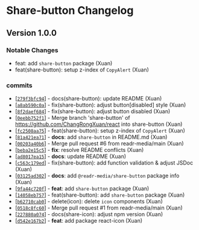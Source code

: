 # Share-button Changelog

## Version 1.0.0

### Notable Changes

- feat: add `share-button` package (Xuan)
- feat(share-button): setup z-index of `CopyAlert` (Xuan)

### commits

- \[[`279f3bfc94`](https://github.com/readr-media/share-button/commit/279f3bfc94)] - docs(share-button): update README (Xuan)
- \[[`a8ab590c0a`](https://github.com/readr-media/share-button/commit/a8ab590c0a)] - fix(share-button): adjust button\[disabled] style (Xuan)
- \[[`8f2daef684`](https://github.com/readr-media/share-button/commit/8f2daef684)] - fix(share-button): adjust button disabled (Xuan)
- \[[`0eebb752f1`](https://github.com/readr-media/share-button/commit/0eebb752f1)] - Merge branch 'share-button' of <https://github.com/ChangRongXuan/react> into share-button (Xuan)
- \[[`fc2508aa75`](https://github.com/readr-media/share-button/commit/fc2508aa75)] - feat(share-button): setup z-index of `CopyAlert` (Xuan)
- \[[`81a421ea71`](https://github.com/readr-media/share-button/commit/81a421ea71)] - **docs**: add `share-button` in README.md (Xuan)
- \[[`00203a40b6`](https://github.com/readr-media/share-button/commit/00203a40b6)] - Merge pull request #6 from readr-media/main (Xuan)
- \[[`beba2e15c5`](https://github.com/readr-media/share-button/commit/beba2e15c5)] - **fix**: resolve README conflicts (Xuan)
- \[[`ad8017ea15`](https://github.com/readr-media/share-button/commit/ad8017ea15)] - **docs**: update README (Xuan)
- \[[`c563c179ed`](https://github.com/readr-media/share-button/commit/c563c179ed)] - fix(share-button): add function validation & adjust JSDoc (Xuan)
- \[[`03125ad302`](https://github.com/readr-media/share-button/commit/03125ad302)] - **docs**: add `@readr-media/share-button` package info (Xuan)
- \[[`9fa44c720f`](https://github.com/readr-media/share-button/commit/9fa44c720f)] - **feat**: add `share-button` package (Xuan)
- \[[`14058eb757`](https://github.com/readr-media/share-button/commit/14058eb757)] - feat(share-button): add `share-button` package (Xuan)
- \[[`b62710cab0`](https://github.com/readr-media/share-button/commit/b62710cab0)] - delete(icon): delete `icon` components (Xuan)
- \[[`0518c8fc60`](https://github.com/readr-media/share-button/commit/0518c8fc60)] - Merge pull request #1 from readr-media/main (Xuan)
- \[[`227880a074`](https://github.com/readr-media/share-button/commit/227880a074)] - docs(share-icon): adjust npm version (Xuan)
- \[[`d542e167b2`](https://github.com/readr-media/share-button/commit/d542e167b2)] - **feat**: add package react-icon (Xuan)
